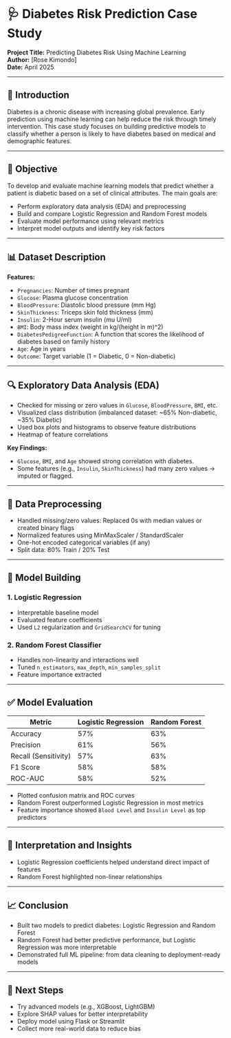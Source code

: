 # 🩺 Diabetes Risk Prediction Case Study

**Project Title:** Predicting Diabetes Risk Using Machine Learning  
**Author:** [Rose Kimondo]   
**Date:** April 2025  

---

## 📌 Introduction

Diabetes is a chronic disease with increasing global prevalence. Early prediction using machine learning can help reduce the risk through timely intervention. This case study focuses on building predictive models to classify whether a person is likely to have diabetes based on medical and demographic features.

---

## 🧾 Objective

To develop and evaluate machine learning models that predict whether a patient is diabetic based on a set of clinical attributes. The main goals are:

- Perform exploratory data analysis (EDA) and preprocessing
- Build and compare Logistic Regression and Random Forest models
- Evaluate model performance using relevant metrics
- Interpret model outputs and identify key risk factors

---

## 📊 Dataset Description

**Features:**

- `Pregnancies`: Number of times pregnant  
- `Glucose`: Plasma glucose concentration  
- `BloodPressure`: Diastolic blood pressure (mm Hg)  
- `SkinThickness`: Triceps skin fold thickness (mm)  
- `Insulin`: 2-Hour serum insulin (mu U/ml)  
- `BMI`: Body mass index (weight in kg/(height in m)^2)  
- `DiabetesPedigreeFunction`: A function that scores the likelihood of diabetes based on family history  
- `Age`: Age in years  
- `Outcome`: Target variable (1 = Diabetic, 0 = Non-diabetic)

---

## 🔍 Exploratory Data Analysis (EDA)

- Checked for missing or zero values in `Glucose`, `BloodPressure`, `BMI`, etc.
- Visualized class distribution (imbalanced dataset: ~65% Non-diabetic, ~35% Diabetic)
- Used box plots and histograms to observe feature distributions
- Heatmap of feature correlations

**Key Findings:**
- `Glucose`, `BMI`, and `Age` showed strong correlation with diabetes.
- Some features (e.g., `Insulin`, `SkinThickness`) had many zero values → imputed or flagged.

---

## 🧹 Data Preprocessing

- Handled missing/zero values: Replaced 0s with median values or created binary flags
- Normalized features using MinMaxScaler / StandardScaler
- One-hot encoded categorical variables (if any)
- Split data: 80% Train / 20% Test

---

## 🧠 Model Building

### 1. Logistic Regression

- Interpretable baseline model
- Evaluated feature coefficients
- Used `L2` regularization and `GridSearchCV` for tuning

### 2. Random Forest Classifier

- Handles non-linearity and interactions well
- Tuned `n_estimators`, `max_depth`, `min_samples_split`
- Feature importance extracted

---

## ✅ Model Evaluation

| Metric               | Logistic Regression | Random Forest |
|----------------------|---------------------|----------------|
| Accuracy             | 57%                 | 63%            |
| Precision            | 61%                 | 56%            |
| Recall (Sensitivity) | 57%                 | 63%            |
| F1 Score             | 58%                 | 58%            |
| ROC-AUC              | 58%                 | 52%            |

- Plotted confusion matrix and ROC curves
- Random Forest outperformed Logistic Regression in most metrics
- Feature importance showed `Blood Level` and `Insulin Level` as top predictors

---

## 🧠 Interpretation and Insights

- Logistic Regression coefficients helped understand direct impact of features
- Random Forest highlighted non-linear relationships

---

## 📈 Conclusion

- Built two models to predict diabetes: Logistic Regression and Random Forest
- Random Forest had better predictive performance, but Logistic Regression was more interpretable
- Demonstrated full ML pipeline: from data cleaning to deployment-ready models

---

## 🔄 Next Steps

- Try advanced models (e.g., XGBoost, LightGBM)
- Explore SHAP values for better interpretability
- Deploy model using Flask or Streamlit
- Collect more real-world data to reduce bias
